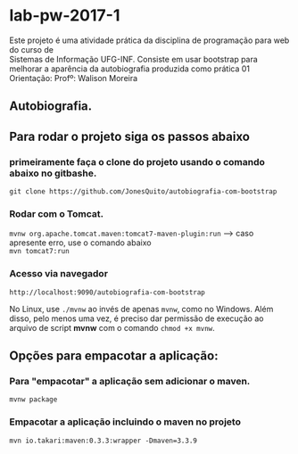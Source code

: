 # lab-pw-2017-1

Este projeto é uma atividade prática da disciplina de programação para web do curso de<br/>
Sistemas de Informação UFG-INF. Consiste em usar bootstrap para melhorar a aparência da autobiografia produzida como prática 01<br/>
Orientação: Profº: Walison Moreira<br/>

## Autobiografia.
 
## Para rodar o projeto siga os passos abaixo

### primeiramente faça o clone do projeto usando o comando abaixo no gitbashe.

`git clone https://github.com/JonesQuito/autobiografia-com-bootstrap`

### Rodar com o Tomcat.

`mvnw org.apache.tomcat.maven:tomcat7-maven-plugin:run`  --> caso apresente erro, use o comando abaixo<br>
`mvn tomcat7:run`<br>

### Acesso via navegador

`http://localhost:9090/autobiografia-com-bootstrap`

No Linux, use `./mvnw` ao invés de apenas `mvnw`, como no Windows. Além disso, pelo menos uma vez, é preciso dar permissão de execução ao arquivo de script **mvnw** com o comando `chmod +x mvnw`.

## Opções para empacotar a aplicação:

### Para "empacotar" a aplicação sem adicionar o maven.

`mvnw package`

### Empacotar a aplicação incluindo o maven no projeto

`mvn io.takari:maven:0.3.3:wrapper -Dmaven=3.3.9` 

